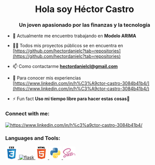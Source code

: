 <h1 align="center">Hola soy Héctor Castro</h1>
<h3 align="center">Un joven apasionado por las finanzas y la tecnología</h3>

- 🔭 Actualmente me encuentro trabajando en **Modelo ARIMA**

- 👨‍💻 Todos mis proyectos públicos se en encuentra en [https://github.com/hectordanielc?tab=repositories](https://github.com/hectordanielc?tab=repositories)

- 📫 Como contactarme **hectordanielcl@gmail.com**

- 📄 Para conocer mis experiencias [https://www.linkedin.com/in/h%C3%A9ctor-castro-3084b41b4/](https://www.linkedin.com/in/h%C3%A9ctor-castro-3084b41b4/)

- ⚡ Fun fact **Uso mi tiempo libre para hacer estas cosas🤦**

<h3 align="left">Connect with me:</h3>
<p align="left">
<a href="https://linkedin.com/in/https://www.linkedin.com/in/h%c3%a9ctor-castro-3084b41b4/" target="blank"><img align="center" src="https://raw.githubusercontent.com/rahuldkjain/github-profile-readme-generator/master/src/images/icons/Social/linked-in-alt.svg" alt="https://www.linkedin.com/in/h%c3%a9ctor-castro-3084b41b4/" height="30" width="40" /></a>
</p>

<h3 align="left">Languages and Tools:</h3>
<p align="left"> <a href="https://www.w3schools.com/css/" target="_blank" rel="noreferrer"> <img src="https://raw.githubusercontent.com/devicons/devicon/master/icons/css3/css3-original-wordmark.svg" alt="css3" width="40" height="40"/> </a> <a href="https://flask.palletsprojects.com/" target="_blank" rel="noreferrer"> <img src="https://www.vectorlogo.zone/logos/pocoo_flask/pocoo_flask-icon.svg" alt="flask" width="40" height="40"/> </a> <a href="https://www.w3.org/html/" target="_blank" rel="noreferrer"> <img src="https://raw.githubusercontent.com/devicons/devicon/master/icons/html5/html5-original-wordmark.svg" alt="html5" width="40" height="40"/> </a> <a href="https://www.python.org" target="_blank" rel="noreferrer"> <img src="https://raw.githubusercontent.com/devicons/devicon/master/icons/python/python-original.svg" alt="python" width="40" height="40"/> </a> <a href="https://sass-lang.com" target="_blank" rel="noreferrer"> <img src="https://raw.githubusercontent.com/devicons/devicon/master/icons/sass/sass-original.svg" alt="sass" width="40" height="40"/> </a> </p>